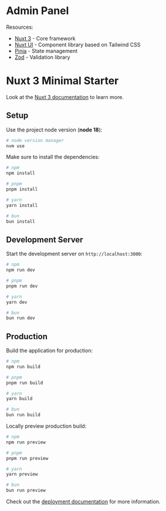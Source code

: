 # Admin Panel
Resources:
- [Nuxt 3](https://nuxt.com/) - Core framework
- [Nuxt UI](https://ui.nuxt.com/) - Component library based on Tailwind CSS
- [Pinia](https://pinia.vuejs.org/) - State management
- [Zod](https://zod.dev/) - Validation library

# Nuxt 3 Minimal Starter

Look at the [Nuxt 3 documentation](https://nuxt.com/docs/getting-started/introduction) to learn more.

## Setup

Use the project node version (**node 18**):
```bash
# node version manager
nvm use
```

Make sure to install the dependencies:

```bash
# npm
npm install

# pnpm
pnpm install

# yarn
yarn install

# bun
bun install
```

## Development Server

Start the development server on `http://localhost:3000`:

```bash
# npm
npm run dev

# pnpm
pnpm run dev

# yarn
yarn dev

# bun
bun run dev
```

## Production

Build the application for production:

```bash
# npm
npm run build

# pnpm
pnpm run build

# yarn
yarn build

# bun
bun run build
```

Locally preview production build:

```bash
# npm
npm run preview

# pnpm
pnpm run preview

# yarn
yarn preview

# bun
bun run preview
```

Check out the [deployment documentation](https://nuxt.com/docs/getting-started/deployment) for more information.
